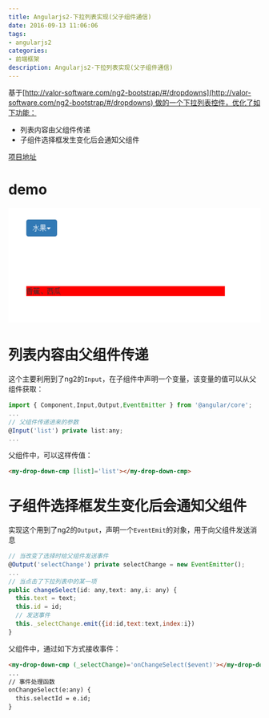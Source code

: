 ```yaml
---
title: Angularjs2-下拉列表实现(父子组件通信)
date: 2016-09-13 11:06:06
tags:
- angularjs2
categories:
- 前端框架
description: Angularjs2-下拉列表实现(父子组件通信)
---
```

基于[http://valor-software.com/ng2-bootstrap/#/dropdowns](http://valor-software.com/ng2-bootstrap/#/dropdowns) 做的一个下拉列表控件，优化了如下功能：
* 列表内容由父组件传递
* 子组件选择框发生变化后会通知父组件

[项目地址](https://github.com/ParadeTo/ng2-dropdown-demo)

# demo
![demo-new.gif](angularjs2-dropdown/demo-new.gif)

# 列表内容由父组件传递
这个主要利用到了ng2的``Input``，在子组件中声明一个变量，该变量的值可以从父组件获取：
```javascript
import { Component,Input,Output,EventEmitter } from '@angular/core';
...
// 父组件传递进来的参数
@Input('list') private list:any;
...
```
父组件中，可以这样传值：
```html
<my-drop-down-cmp [list]='list'></my-drop-down-cmp>
```

# 子组件选择框发生变化后会通知父组件
实现这个用到了ng2的``Output``，声明一个``EventEmit``的对象，用于向父组件发送消息
```javascript
// 当改变了选择时给父组件发送事件
@Output('selectChange') private selectChange = new EventEmitter();
...
// 当点击了下拉列表中的某一项
public changeSelect(id: any,text: any,i: any) {
  this.text = text;
  this.id = id;
  // 发送事件
  this._selectChange.emit({id:id,text:text,index:i})
}
```

父组件中，通过如下方式接收事件：
```html
<my-drop-down-cmp (_selectChange)='onChangeSelect($event)'></my-drop-down-cmp>
...
// 事件处理函数
onChangeSelect(e:any) {
  this.selectId = e.id;
}
```
